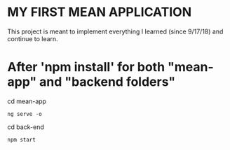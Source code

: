 # MY FIRST MEAN APPLICATION

This project is meant to implement everything I learned (since 9/17/18) and continue to learn. 


# After 'npm install' for both "mean-app" and "backend folders"

cd mean-app
```
ng serve -o
```

cd back-end
```
npm start
```
